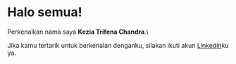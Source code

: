 # Halo semua! 

Perkenalkan nama saya **Kezia Trifena Chandra**.\

Jika kamu tertarik untuk berkenalan denganku, silakan ikuti akun [Linkedin](https://www.linkedin.com/in/kezia-trifena-chandra-91a47a1b5//)ku ya.

